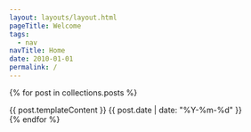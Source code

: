 ```yaml
---
layout: layouts/layout.html
pageTitle: Welcome
tags:
  - nav
navTitle: Home
date: 2010-01-01
permalink: /
---
```


<section>
  
  {% for post in collections.posts %}
  <article>
  {{ post.templateContent }}
  {{ post.date | date: "%Y-%m-%d" }}
  </article>
  {% endfor %}
  
</section>
